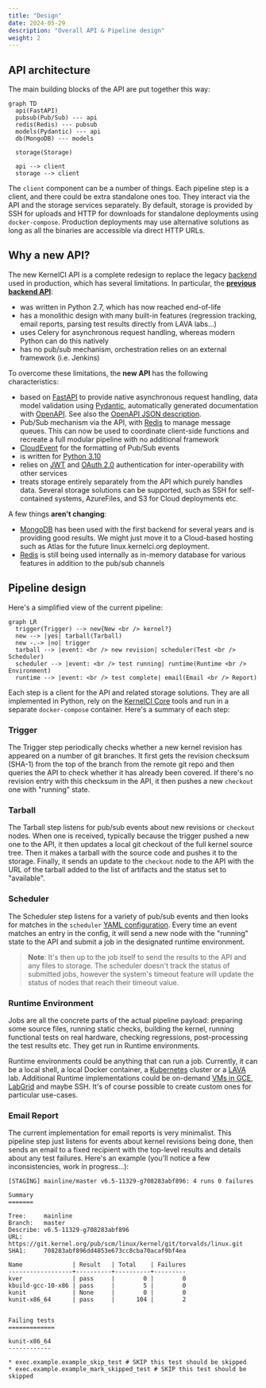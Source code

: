 ```yaml
---
title: "Design"
date: 2024-05-29
description: "Overall API & Pipeline design"
weight: 2
---
```


## API architecture

The main building blocks of the API are put together this way:

```mermaid
graph TD
  api(FastAPI)
  pubsub(Pub/Sub) --- api
  redis(Redis) --- pubsub
  models(Pydantic) --- api
  db(MongoDB) --- models

  storage(Storage)

  api --> client
  storage --> client
```

The `client` component can be a number of things.  Each pipeline step is a
client, and there could be extra standalone ones too.  They interact via the
API and the storage services separately.  By default, storage is provided by
SSH for uploads and HTTP for downloads for standalone deployments using
`docker-compose`.  Production deployments may use alternative solutions as
long as all the binaries are accessible via direct HTTP URLs.

## Why a new API?

The new KernelCI API is a complete redesign to replace the legacy
[backend](https://api.kernelci.org/) used in production, which has several
limitations.  In particular, the [**previous backend
API**](https://github.com/kernelci/kernelci-backend):

* was written in Python 2.7, which has now reached end-of-life
* has a monolithic design with many built-in features (regression tracking,
  email reports, parsing test results directly from LAVA labs...)
* uses Celery for asynchronous request handling, whereas modern Python can do
  this natively
* has no pub/sub mechanism, orchestration relies on an external framework
  (i.e. Jenkins)

To overcome these limitations, the **new API** has the following
characteristics:

* based on [FastAPI](https://fastapi.tiangolo.com/) to provide native
  asynchronous request handling, data model validation using
  [Pydantic](https://pydantic-docs.helpmanual.io/), automatically generated
  documentation with [OpenAPI](https://www.openapis.org/).  See also the
  [OpenAPI JSON
  description](https://staging.kernelci.org:9000/latest/openapi.json).
* Pub/Sub mechanism via the API, with [Redis](https://redis.io/) to manage
  message queues.  This can now be used to coordinate client-side functions and
  recreate a full modular pipeline with no additional framework
* [CloudEvent](https://cloudevents.io/) for the formatting of Pub/Sub events
* is written for [Python 3.10](https://www.python.org/downloads/release/python-3100/)
* relies on [JWT](https://jwt.io/) and [OAuth 2.0](https://oauth.net/2/)
  authentication for inter-operability with other services
* treats storage entirely separately from the API which purely handles data.
  Several storage solutions can be supported, such as SSH for self-contained
  systems, AzureFiles, and S3 for Cloud deployments etc.

A few things **aren't changing**:

* [MongoDB](https://www.mongodb.com/) has been used with the first backend for
  several years and is providing good results.  We might just move it to a
  Cloud-based hosting such as Atlas for the future linux.kernelci.org
  deployment.
* [Redis](https://redis.io/) is still being used internally as in-memory
  database for various features in addition to the pub/sub channels

## Pipeline design

Here's a simplified view of the current pipeline:

```mermaid
graph LR
  trigger(Trigger) --> new{New <br /> kernel?}
  new --> |yes| tarball(Tarball)
  new -.-> |no| trigger
  tarball --> |event: <br /> new revision| scheduler(Test <br /> Scheduler)
  scheduler --> |event: <br /> test running| runtime(Runtime <br /> Environment)
  runtime --> |event: <br /> test complete| email(Email <br /> Report)
```

Each step is a client for the API and related storage solutions.  They are all
implemented in Python, rely on the [KernelCI Core](/docs/legacy/core) tools and run in a separate `docker-compose` container.  Here's a summary of each step:

### Trigger

The Trigger step periodically checks whether a new kernel revision has appeared
on a number of git branches.  It first gets the revision checksum (SHA-1) from
the top of the branch from the remote git repo and then queries the API to
check whether it has already been covered.  If there's no revision entry with
this checksum in the API, it then pushes a new `checkout` one with "running"
state.

### Tarball

The Tarball step listens for pub/sub events about new revisions or `checkout`
nodes.  When one is received, typically because the trigger pushed a new one to
the API, it then updates a local git checkout of the full kernel source tree.
Then it makes a tarball with the source code and pushes it to the storage.
Finally, it sends an update to the `checkout` node to the API with the URL of
the tarball added to the list of artifacts and the status set to "available".

### Scheduler

The Scheduler step listens for a variety of pub/sub events and then looks for
matches in the `scheduler` [YAML
configuration](https://github.com/kernelci/kernelci-pipeline/blob/main/config/pipeline.yaml#L144).
Every time an event matches an entry in the config, it will send a new node
with the "running" state to the API and submit a job in the designated runtime
environment.

> **Note**: It's then up to the job itself to send the results to the API and
> any files to storage.  The scheduler doesn't track the status of submitted
> jobs, however the system's timeout feature will update the status of nodes
> that reach their timeout value.

### Runtime Environment

Jobs are all the concrete parts of the actual pipeline payload: preparing some
source files, running static checks, building the kernel, running functional
tests on real hardware, checking regressions, post-processing the test results
etc.  They get run in Runtime environments.

Runtime environments could be anything that can run a job.  Currently, it can
be a local shell, a local Docker container, a
[Kubernetes](https://kubernetes.io/) cluster or a
[LAVA](https://www.lavasoftware.org/) lab.  Additional Runtime implementations
could be on-demand [VMs in GCE](https://cloud.google.com/compute),
[LabGrid](https://www.pengutronix.de/en/software/labgrid.html) and maybe SSH.
It's of course possible to create custom ones for particular use-cases.

### Email Report

The current implementation for email reports is very minimalist.  This pipeline
step just listens for events about kernel revisions being done, then sends an
email to a fixed recipient with the top-level results and details about any
test failures.  Here's an example (you'll notice a few inconsistencies, work in
progress...):

```
[STAGING] mainline/master v6.5-11329-g708283abf896: 4 runs 0 failures

Summary
=======

Tree:     mainline
Branch:   master
Describe: v6.5-11329-g708283abf896
URL:      https://git.kernel.org/pub/scm/linux/kernel/git/torvalds/linux.git
SHA1:     708283abf896dd4853e673cc8cba70acaf9bf4ea

Name              | Result   | Total    | Failures
------------------+----------+----------+---------
kver              | pass     |        0 |        0
kbuild-gcc-10-x86 | pass     |        5 |        0
kunit             | None     |        0 |        0
kunit-x86_64      | pass     |      104 |        2


Failing tests
=============

kunit-x86_64
------------

* exec.example.example_skip_test # SKIP this test should be skipped
* exec.example.example_mark_skipped_test # SKIP this test should be skipped
```

